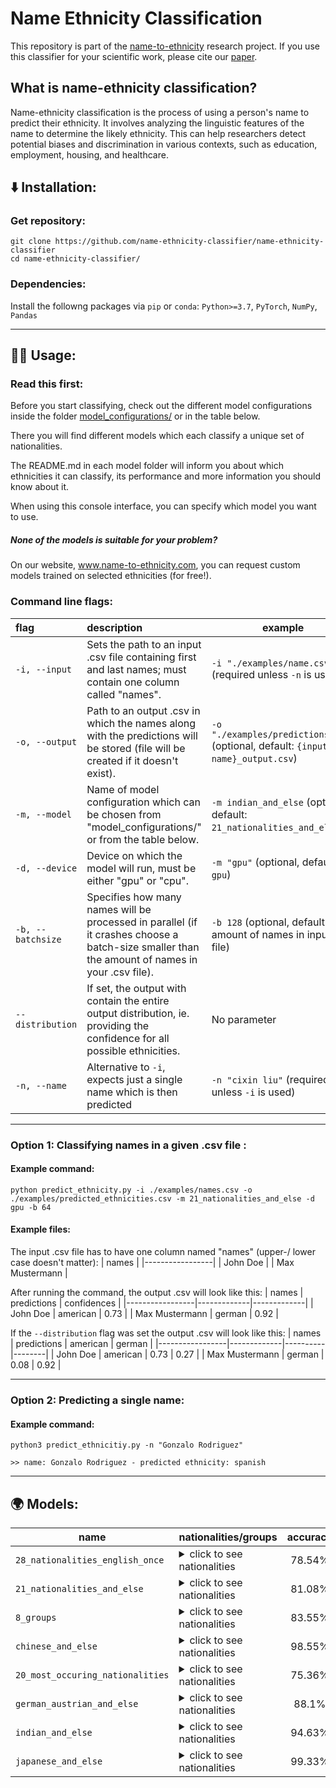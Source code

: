 # Name Ethnicity Classification

This repository is part of the [name-to-ethnicity](https://www.name-to-ethnicity.com) research project. If you use this classifier for your scientific work, please cite our [paper](https://link.springer.com/article/10.1007/s00146-022-01619-4#citeas).


## What is name-ethnicity classification?
Name-ethnicity classification is the process of using a person's name to predict their ethnicity. It involves analyzing the linguistic features of the name to determine the likely ethnicity. This can help researchers detect potential biases and discrimination in various contexts, such as education, employment, housing, and healthcare.


## :arrow_down: Installation:
### Get repository:
```
git clone https://github.com/name-ethnicity-classifier/name-ethnicity-classifier
cd name-ethnicity-classifier/
```
### Dependencies:
Install the followng packages via ``pip`` or ``conda``:
``Python>=3.7``, ``PyTorch``, ``NumPy``, ``Pandas``

---

## 👨‍💻 Usage:

### Read this first:

Before you start classifying, check out the different model configurations inside the folder [model_configurations/](./model_configurations/) or in the table below.

There you will find different models which each classify a unique set of nationalities.

The README.md in each model folder will inform you about which ethnicities it can classify, its performance and more information you should know about it.

When using this console interface, you can specify which model you want to use.

##### None of the models is suitable for your problem?
On our website, www.name-to-ethnicity.com, you can request custom models trained on selected ethnicities (for free!).

### Command line flags:
| flag | description | example |
| :------------- |:------------- | ----- |
| ```-i, --input``` | Sets the path to an input .csv file containing first and last names; must contain one column called "names". | ``-i "./examples/name.csv"`` (required unless ``-n`` is used) | 
| ```-o, --output``` | Path to an output .csv in which the names along with the predictions will be stored (file will be created if it doesn't exist). | ``-o "./examples/predictions.csv"`` (optional, default: ``{input file name}_output.csv``) |
| ```-m, --model``` | Name of model configuration which can be chosen from "model_configurations/" or from the table below. | ``-m indian_and_else`` (optional, default: ``21_nationalities_and_else``) |
| ```-d, --device``` | Device on which the model will run, must be either "gpu" or "cpu". | ``-m "gpu"`` (optional, default: ``gpu``) |
| ```-b, --batchsize``` | Specifies how many names will be processed in parallel (if it crashes choose a batch-size smaller than the amount of names in your .csv file). | ``-b 128`` (optional, default: amount of names in input-file) |
| ```--distribution``` | If set, the output with contain the entire output distribution, ie. providing the confidence for all possible ethnicities. | No parameter |
| ```-n, --name``` | Alternative to ``-i``, expects just a single name which is then predicted | ``-n "cixin liu"`` (required unless ``-i`` is used) | 

---

### Option 1: Classifying names in a given .csv file :
#### Example command:
```
python predict_ethnicity.py -i ./examples/names.csv -o ./examples/predicted_ethnicities.csv -m 21_nationalities_and_else -d gpu -b 64
```
#### Example files:
The input .csv file has to have one column named "names" (upper-/ lower case doesn't matter):
| names           |
|-----------------|
| John Doe        |
| Max Mustermann  |

After running the command, the output .csv will look like this:
| names           | predictions | confidences |
|-----------------|-------------|-------------|
| John Doe        | american    | 0.73        |
| Max Mustermann  | german      | 0.92        |

If the ``--distribution`` flag was set the output .csv will look like this:
| names           | predictions | american | german |
|-----------------|-------------|----------|--------|
| John Doe        | american    | 0.73     | 0.27   |
| Max Mustermann  | german      | 0.08     | 0.92   |

---

### Option 2: Predicting a single name:

#### Example command:
```
python3 predict_ethnicitiy.py -n "Gonzalo Rodriguez"

>> name: Gonzalo Rodriguez - predicted ethnicity: spanish
```

---

## :earth_africa: Models:

| name | nationalities/groups | accuracy |
| ------------- |:------------- | :-----:|
| ```28_nationalities_english_once``` | <details><summary>click to see nationalities</summary>``british`` ``norwegian`` ``indian`` ``hungarian`` ``spanish`` ``german`` ``zimbabwean`` ``portugese`` ``polish`` ``bulgarian`` ``bangladeshi`` ``turkish`` ``belgian`` ``pakistani`` ``italian`` ``romanian`` ``lithuanian`` ``french`` ``chinese`` ``swedish`` ``nigerian`` ``greek`` ``south african`` ``japanese`` ``dutch`` ``danish`` ``russian`` ``filipino``</details> | 78.54% |
| ```21_nationalities_and_else``` |<details><summary>click to see nationalities</summary>``british`` ``else`` ``indian`` ``hungarian`` ``spanish`` ``german`` ``zimbabwean`` ``polish`` ``bulgarian`` ``turkish`` ``pakistani`` ``italian`` ``romanian`` ``french`` ``chinese`` ``swedish`` ``nigerian`` ``greek`` ``japanese`` ``dutch`` ``ukrainian`` ``danish`` ``russian``</details> | 81.08% |
| ```8_groups``` | <details><summary>click to see nationalities</summary>``african`` ``celtic`` ``eastAsian`` ``european`` ``hispanic`` ``muslim`` ``nordic`` ``southAsian``</details> | 83.55% |
| ```chinese_and_else``` | <details><summary>click to see nationalities</summary>``chinese`` ``else``</details> | 98.55% |
| ```20_most_occuring_nationalities``` | <details><summary>click to see nationalities</summary>``british`` ``norwegian`` ``indian`` ``irish`` ``spanish`` ``american`` ``german`` ``polish`` ``bulgarian`` ``turkish`` ``pakistani`` ``italian`` ``romanian`` ``french`` ``australian`` ``chinese`` ``swedish`` ``nigerian`` ``dutch`` ``filipin``</details> | 75.36% |
| ```german_austrian_and_else``` | <details><summary>click to see nationalities</summary>``german/austrian combined`` ``else``</details> | 88.1% |
| ```indian_and_else``` | <details><summary>click to see nationalities</summary>``else`` ``indian``</details> | 94.63% |
| ```japanese_and_else``` | <details><summary>click to see nationalities</summary>``else`` ``japanese``</details> | 99.33% |







